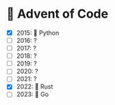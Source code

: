 🎄 Advent of Code
=================

- [x] 2015: 🐍 Python
- [ ] 2016: ?
- [ ] 2017: ?
- [ ] 2018: ?
- [ ] 2019: ?
- [ ] 2020: ?
- [ ] 2021: ?
- [x] 2022: 🦀 Rust
- [ ] 2023: 🐹 Go
